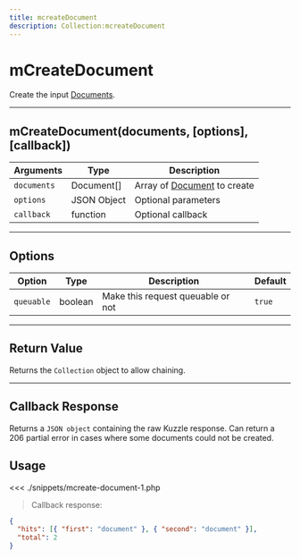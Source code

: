 ```yaml
---
title: mcreateDocument
description: Collection:mcreateDocument
---
```


# mCreateDocument

Create the input [Documents](/sdk/php/3/classes/document/).

---

## mCreateDocument(documents, [options], [callback])

| Arguments   | Type        | Description                                                 |
| ----------- | ----------- | ----------------------------------------------------------- |
| `documents` | Document[]  | Array of [Document](/sdk/php/3/classes/document/) to create |
| `options`   | JSON Object | Optional parameters                                         |
| `callback`  | function    | Optional callback                                           |

---

## Options

| Option     | Type    | Description                       | Default |
| ---------- | ------- | --------------------------------- | ------- |
| `queuable` | boolean | Make this request queuable or not | `true`  |

---

## Return Value

Returns the `Collection` object to allow chaining.

---

## Callback Response

Returns a `JSON object` containing the raw Kuzzle response.
Can return a 206 partial error in cases where some documents could not be created.

## Usage

<<< ./snippets/mcreate-document-1.php

> Callback response:

```json
{
  "hits": [{ "first": "document" }, { "second": "document" }],
  "total": 2
}
```
